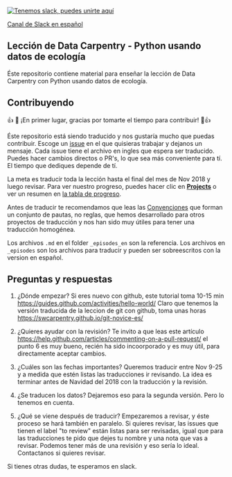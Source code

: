 [![Tenemos slack, puedes unirte aquí](https://img.shields.io/badge/Create_Slack_Account-The_Carpentries-071159.svg)](https://swc-slack-invite.herokuapp.com/)

[Canal de Slack en español](https://swcarpentry.slack.com/messages/CDZLNHSMQ)


## Lección de Data Carpentry - Python usando datos de ecología

Éste repositorio contiene material para enseñar la lección de Data Carpentry con Python usando datos de ecología.


## Contribuyendo

:+1: :tada: ¡En primer lugar, gracias por tomarte el tiempo para contribuir! :tada::+1:

Éste repositorio está siendo traducido y nos gustaría mucho que puedas contribuir. Escoge un [issue](https://github.com/Carpentries-ES/python-ecology-lesson-es/issues) en el que quisieras trabajar y dejanos un mensaje. Cada issue tiene el archivo en ingles que espera ser traducido. Puedes hacer cambios directos o PR's, lo que sea más conveniente para tí. El tiempo que dediques depende de tí. 

La meta es traducir toda la lección hasta el final del mes de Nov 2018 y luego revisar. Para ver nuestro progreso, puedes hacer clic en [**Projects**](https://github.com/Carpentries-ES/python-ecology-lesson-es/projects/1) o ver un resumen en [la tabla de progreso](fechas-progreso.md).

Antes de traducir te recomendamos que leas las [Convenciones](https://github.com/Carpentries-ES/board/blob/master/Convenciones_Traduccion.md) que forman un conjunto de pautas, no reglas, que hemos desarrollado para otros proyectos de traducción y nos han sido muy útiles para tener una traducción homogénea.

Los archivos `.md` en el folder `_episodes_en` son la referencia. Los archivos en `_episodes` son los archivos para traducir y pueden ser sobreescritos con la version en español.

## Preguntas y respuestas

1. ¿Dónde empezar?
Si eres nuevo con github, este tutorial toma 10-15 min https://guides.github.com/activities/hello-world/
Claro que tenemos la versión traducida de la leccion de git con github, toma unas horas https://swcarpentry.github.io/git-novice-es/

1. ¿Quieres ayudar con la revisión?
Te invito a que leas este artículo https://help.github.com/articles/commenting-on-a-pull-request/
el punto 6 es muy bueno, recién ha sido incoorporado y es muy útil, para directamente aceptar cambios.

1. ¿Cuáles son las fechas importantes? 
Queremos traducir entre Nov 9-25 y a medida que estén listas las traducciones ir revisando. La idea es terminar antes de Navidad del 2018 con la traducción y la revisión.

1. ¿Se traducen los datos?
Dejaremos eso para la segunda versión. Pero lo tenemos en cuenta.

1. ¿Qué se viene después de traducir?
Empezaremos a revisar, y éste proceso se hará también en paralelo. Si quieres revisar, las issues que tienen el label "to review" están listas para ser revisadas, igual que para las traducciones te pido que dejes tu nombre y una nota que vas a revisar. Podemos tener más de una revisión y eso sería lo ideal. Contactanos si quieres revisar.

Si tienes otras dudas, te esperamos en slack.

